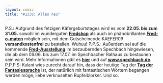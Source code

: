 ```yaml
---
layout: comic
title: "#1336: Alles neu"
---
```


P.S.:
Aufgrund des fetzigen Käfergeburtstages wird es vom <strong>22.05. bis zum 31.05.</strong> sowohl im wunderguten <a href="http://fredshop.spreadshirt.net/de/DE/Shop"><strong>Fredshop</strong></a> als auch im phänobrillanten <a href="http://fred-o-mat.spreadshirt.net/de/DE/Shop"><strong>Fred-o-maten</strong></a> möglich sein, mit dem Gutscheincode 
KAEFER09
<strong>versandkostenfrei</strong> zu bestellen. Wuhuu!
P.P.S.:
Außerdem sei auf die kommende <a href="http://www.fonflatter.de/ausstellung"><strong>Fred-Ausstellung</strong></a> im bezaubernden Spechbach hingewiesen, die ab dem 06.06. bis zum 17.07. im Spechbacher Rathaus zu bestaunen sein wird. 
Mehr Informationen gibt es <a href="http://www.fonflatter.de/ausstellung"><strong>hier</strong></a> und auf <a href="http://www.spechbach.de"><strong>www.spechbach.de</strong></a>.
P.P.P.S:
Kulani wies zurecht darauf hin, dass der heutige Tag der <a href="http://www.fonflatter.de/kalender"><strong>Tag der Fantasiesprache</strong></a> ist, der natürlich mit fantastischen Wörtern begangen werden möge, liebe verknuselten Rupfelblorker.
Und so.
